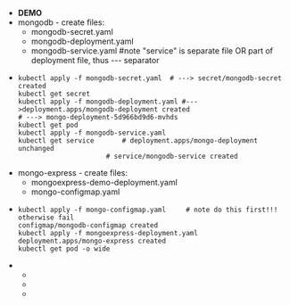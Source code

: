 - **DEMO**
- mongodb - create files:
	- mongodb-secret.yaml
	- mongodb-deployment.yaml
	- mongodb-service.yaml #note "service" is separate file OR part of deployment file, thus --- separator
- ```
  kubectl apply -f mongodb-secret.yaml	# ---> secret/mongodb-secret created
  kubectl get secret		
  kubectl apply -f mongodb-deployment.yaml #--->deployment.apps/mongodb-deployment created
  # ---> mongo-deployment-5d966bd9d6-mvhds
  kubectl get pod			
  kubectl apply -f mongodb-service.yaml 	
  kubectl get service		# deployment.apps/mongo-deployment unchanged
  						# service/mongodb-service created
  
  ```
- mongo-express - create files:
	- mongoexpress-demo-deployment.yaml
	- mongo-configmap.yaml
- ```
  kubectl apply -f mongo-configmap.yaml		# note do this first!!! otherwise fail
  configmap/mongodb-configmap created
  kubectl apply -f mongoexpress-deployment.yaml
  deployment.apps/mongo-express created
  kubectl get pod -o wide
  ```
-
	-
	-
	-